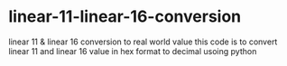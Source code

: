 # linear-11-linear-16-conversion
linear 11 &amp; linear 16 conversion to real world value
this code is to convert linear 11 and linear 16 value in hex format to decimal usoing python
